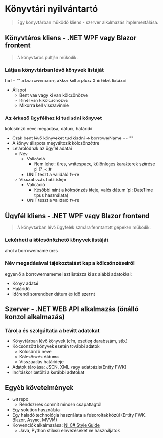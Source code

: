 # Könyvtári nyilvántartó

> Egy könyvtárban működő kliens - szerver alkalmazás implementálása.

## Könyvtáros kliens - .NET WPF vagy Blazor frontent

> A könyvtáros pultján működik.

### Látja a könyvtárban lévő könyvek listáját
ha != "" a borrowername,  akkor kell a plusz 3 értéket listázni

- Állapot
    - Bent van vagy ki van kölcsönözve
    - Kinél van kikölcsönözve
    - Mikorra kell visszavinnie

### Az érkező ügyfélhez ki tud adni könyvet
kölcsönző neve megadása, dátum, határidő

- Csak bent lévő könyveket tud kiadni  -> borrowerName == ""
- A könyv állapota megváltozik kölcsönzöttre
- Letárolódnak az ügyfél adatai
    - Név
        - Validáció
            - Nem lehet: üres, whitespace, különleges karakterek szűrése pl !?_-:;#
        - UNIT teszt a validáló fv-re
    - Visszahozás határideje
        - Validáció
            - Későbbi mint a kölcsönzés ideje, valós dátum (pl: DateTime típus használata)
        - UNIT teszt a validáló fv-re

## Ügyfél kliens - .NET WPF vagy Blazor frontend

> A könyvtárban lévő ügyfelek szmára fenntartott gépeken működik.

### Lekérheti a kölcsönözhető könyvek listáját
ahol a borrowername üres

### Név megadásával tájékoztatást kap a kölcsönzéseiről
egyenlő a borrowernamemel azt listázza ki az alábbi adatokkal:

- Könyv adatai
- Határidő
- Időrendi sorrendben dátum és idő szerint

## Szerver - .NET WEB API alkalmazás (önálló konzol alkalmazás)

### Tárolja és szolgáltatja a bevitt adatokat

- Könyvtárban lévő könyvek (cím, esetleg darabszám, stb.)
- Kölcsönzött könyvek esetén további adatok
    - Kölcsönző neve
    - Kölcsönzés dátuma
    - Visszaadás határideje
- Adatok tárolása: JSON, XML vagy adatbázis(Entity FWK)
- Indításkor betölti a korábbi adatokat

## Egyéb követelmények

- Git repo
    - Rendszeres commit minden csapattagtól
- Egy solution használata
- Egy haladó technológia használata a felsoroltak közül (Entity FWK, Blazor, Async, MVVM)
- Konvenciók alkalmazása: [NI C# Style Guide](https://github.com/ni/csharp-styleguide)
    - Java, Python stílusú elnvezéseket ne használjatok
